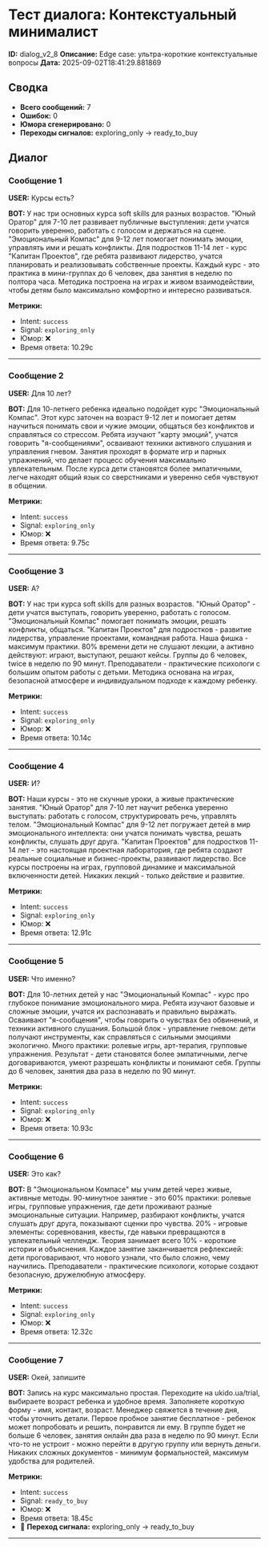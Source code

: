 # Тест диалога: Контекстуальный минималист

**ID:** dialog_v2_8
**Описание:** Edge case: ультра-короткие контекстуальные вопросы
**Дата:** 2025-09-02T18:41:29.881869

## Сводка

- **Всего сообщений:** 7
- **Ошибок:** 0
- **Юмора сгенерировано:** 0
- **Переходы сигналов:** exploring_only → ready_to_buy

## Диалог

### Сообщение 1

**USER:** Курсы есть?

**BOT:** У нас три основных курса soft skills для разных возрастов. "Юный Оратор" для 7-10 лет развивает публичные выступления: дети учатся говорить уверенно, работать с голосом и держаться на сцене. "Эмоциональный Компас" для 9-12 лет помогает понимать эмоции, управлять ими и решать конфликты. Для подростков 11-14 лет - курс "Капитан Проектов", где ребята развивают лидерство, учатся планировать и реализовывать собственные проекты. Каждый курс - это практика в мини-группах до 6 человек, два занятия в неделю по полтора часа. Методика построена на играх и живом взаимодействии, чтобы детям было максимально комфортно и интересно развиваться.

**Метрики:**
- Intent: `success`
- Signal: `exploring_only`
- Юмор: ❌
- Время ответа: 10.29с

---

### Сообщение 2

**USER:** Для 10 лет?

**BOT:** Для 10-летнего ребенка идеально подойдет курс "Эмоциональный Компас". Этот курс заточен на возраст 9-12 лет и помогает детям научиться понимать свои и чужие эмоции, общаться без конфликтов и справляться со стрессом. Ребята изучают "карту эмоций", учатся говорить "я-сообщениями", осваивают техники активного слушания и управления гневом. Занятия проходят в формате игр и парных упражнений, что делает процесс обучения максимально увлекательным. После курса дети становятся более эмпатичными, легче находят общий язык со сверстниками и уверенно себя чувствуют в общении.

**Метрики:**
- Intent: `success`
- Signal: `exploring_only`
- Юмор: ❌
- Время ответа: 9.75с

---

### Сообщение 3

**USER:** А?

**BOT:** У нас три курса soft skills для разных возрастов. "Юный Оратор" - дети учатся выступать, говорить уверенно, работать с голосом. "Эмоциональный Компас" помогает понимать эмоции, решать конфликты, общаться. "Капитан Проектов" для подростков - развитие лидерства, управление проектами, командная работа. Наша фишка - максимум практики. 80% времени дети не слушают лекции, а активно действуют: играют, выступают, решают кейсы. Группы до 6 человек, twice в неделю по 90 минут. Преподаватели - практические психологи с большим опытом работы с детьми. Методика основана на играх, безопасной атмосфере и индивидуальном подходе к каждому ребенку.

**Метрики:**
- Intent: `success`
- Signal: `exploring_only`
- Юмор: ❌
- Время ответа: 10.14с

---

### Сообщение 4

**USER:** И?

**BOT:** Наши курсы - это не скучные уроки, а живые практические занятия. "Юный Оратор" для 7-10 лет научит ребенка уверенно выступать: работать с голосом, структурировать речь, управлять телом. "Эмоциональный Компас" для 9-12 лет погружает детей в мир эмоционального интеллекта: они учатся понимать чувства, решать конфликты, слушать друг друга. "Капитан Проектов" для подростков 11-14 лет - это настоящая проектная лаборатория, где ребята создают реальные социальные и бизнес-проекты, развивают лидерство. Все курсы построены на играх, групповой динамике и максимальной включенности детей. Никаких лекций - только действие и развитие.

**Метрики:**
- Intent: `success`
- Signal: `exploring_only`
- Юмор: ❌
- Время ответа: 12.91с

---

### Сообщение 5

**USER:** Что именно?

**BOT:** Для 10-летних детей у нас "Эмоциональный Компас" - курс про глубокое понимание эмоционального мира. Ребята изучают базовые и сложные эмоции, учатся их распознавать и правильно выражать. Осваивают "я-сообщения", чтобы говорить о чувствах без обвинений, и техники активного слушания. Большой блок - управление гневом: дети получают инструменты, как справляться с сильными эмоциями экологично. Много практики: ролевые игры, арт-терапия, групповые упражнения. Результат - дети становятся более эмпатичными, легче договариваются, умеют разрешать конфликты и понимают себя. Группы до 6 человек, занятия два раза в неделю по 90 минут.

**Метрики:**
- Intent: `success`
- Signal: `exploring_only`
- Юмор: ❌
- Время ответа: 10.93с

---

### Сообщение 6

**USER:** Это как?

**BOT:** В "Эмоциональном Компасе" мы учим детей через живые, активные методы. 90-минутное занятие - это 60% практики: ролевые игры, групповые упражнения, где дети проживают разные эмоциональные ситуации. Например, разбирают конфликты, учатся слушать друг друга, показывают сценки про чувства. 20% - игровые элементы: соревнования, квесты, где навыки превращаются в увлекательный челлендж. Теория занимает всего 10% - короткие истории и объяснения. Каждое занятие заканчивается рефлексией: дети проговаривают, что нового узнали, что было сложно, чему научились. Преподаватели - практические психологи, которые создают безопасную, дружелюбную атмосферу.

**Метрики:**
- Intent: `success`
- Signal: `exploring_only`
- Юмор: ❌
- Время ответа: 12.32с

---

### Сообщение 7

**USER:** Окей, запишите

**BOT:** Запись на курс максимально простая. Переходите на ukido.ua/trial, выбираете возраст ребенка и удобное время. Заполняете короткую форму - имя, контакт, возраст. Менеджер свяжется в течение дня, чтобы уточнить детали. Первое пробное занятие бесплатное - ребенок может попробовать и решить, понравится ли ему. В группе будет не больше 6 человек, занятия онлайн два раза в неделю по 90 минут. Если что-то не устроит - можно перейти в другую группу или вернуть деньги. Никаких сложных документов - минимум формальностей, максимум удобства для родителей.

**Метрики:**
- Intent: `success`
- Signal: `ready_to_buy`
- Юмор: ❌
- Время ответа: 18.45с
- 🔄 **Переход сигнала:** exploring_only → ready_to_buy

---

